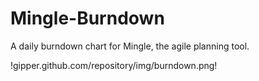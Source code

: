 Mingle-Burndown
===============

A daily burndown chart for Mingle, the agile planning tool.

!gipper.github.com/repository/img/burndown.png!